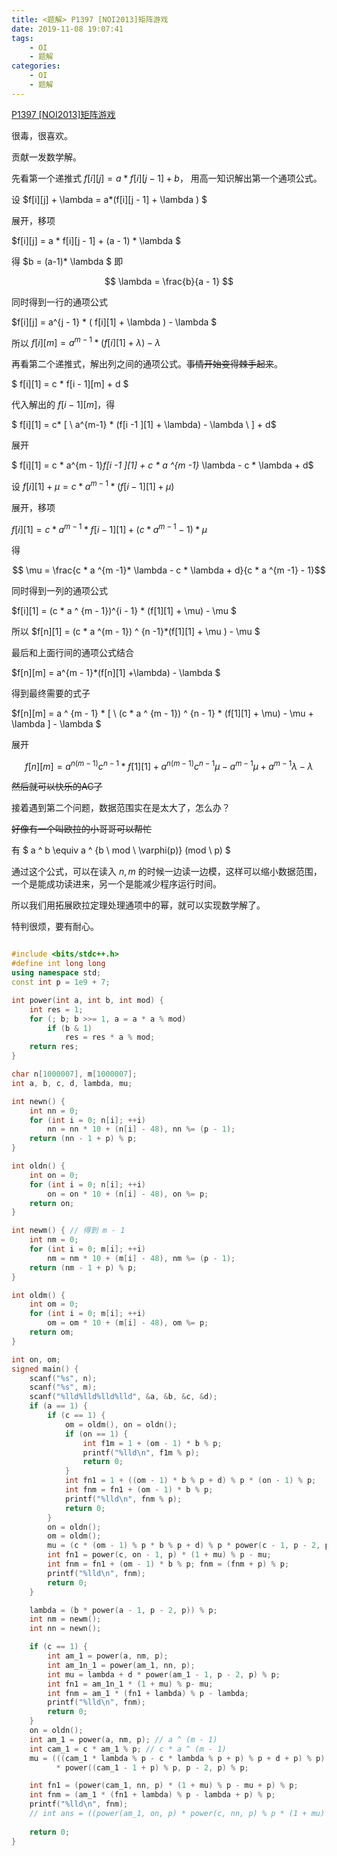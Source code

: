```yaml
---
title: <题解> P1397 [NOI2013]矩阵游戏
date: 2019-11-08 19:07:41
tags:
    - OI
    - 题解
categories:
    - OI
    - 题解
---
```

[P1397 [NOI2013]矩阵游戏](https://www.luogu.com.cn/problem/P1397)

很毒，很喜欢。

贡献一发数学解。

先看第一个递推式 $f[i][j] = a*f[i][j - 1] + b$，
用高一知识解出第一个通项公式。

设 $f[i][j] + \lambda = a*(f[i][j - 1] + \lambda ) $ 

展开，移项 

$f[i][j] = a * f[i][j - 1] + (a - 1) * \lambda $ 

得 $b = (a-1)* \lambda $ 即

$$ \lambda = \frac{b}{a - 1} $$

同时得到一行的通项公式 

$f[i][j] = a^{j - 1} * ( f[i][1] + \lambda ) - \lambda $

所以 $f[i][m] = a^{m-1} * (f[i][1] + \lambda) - \lambda$

再看第二个递推式，解出列之间的通项公式。~~事情开始变得棘手起来~~。

$ f[i][1] = c * f[i - 1][m] + d $

代入解出的 $f[i-1][m]$，得

$ f[i][1] = c* [ \  a^{m-1} * (f[i -1 ][1] + \lambda) - \lambda \ ] + d$

展开

$ f[i][1] = c * a^{m - 1}*f[i -1 ][1] + c * a ^{m -1}* \lambda - c * \lambda + d$

设 $f[i][1] + \mu = c * a^{m - 1}*(f[i - 1][1] + \mu)$

展开，移项

$f[i][1] = c * a^{m - 1}*f[i - 1][1] + (c * a^{m - 1} - 1) * \mu$

得

$$ \mu = \frac{c * a ^{m -1}* \lambda - c * \lambda + d}{c * a ^{m -1} - 1}$$

同时得到一列的通项公式

$f[i][1] = (c * a ^ {m - 1})^{i - 1} * (f[1][1] + \mu) - \mu $

所以 $f[n][1] = (c * a ^{m - 1}) ^ {n -1}*(f[1][1] + \mu ) - \mu $

最后和上面行间的通项公式结合


$f[n][m] = a^{m - 1}*(f[n][1] +\lambda) - \lambda $

得到最终需要的式子

$f[n][m] = a ^ {m - 1} * [ \ (c * a ^ {m - 1}) ^ {n - 1} * (f[1][1] + \mu) - \mu + \lambda ] - \lambda $

展开

$$ f[n][m] = a ^ {n(m-1)}  c^{n - 1} * f[1][1] + a ^ {n(m-1)}  c^{n - 1}  \mu  - a ^ {m - 1}  \mu + a ^ {m - 1}  \lambda- \lambda$$

~~然后就可以快乐的AC了~~

接着遇到第二个问题，数据范围实在是太大了，怎么办？

~~好像有一个叫欧拉的小哥哥可以帮忙~~

有 $ a ^ b \equiv a ^ {b \ mod \ \varphi(p)} (mod \ p) $

通过这个公式，可以在读入 $n,m$ 的时候一边读一边模，这样可以缩小数据范围，一个是能成功读进来，另一个是能减少程序运行时间。

所以我们用拓展欧拉定理处理通项中的幂，就可以实现数学解了。

特判很烦，要有耐心。

```cpp

#include <bits/stdc++.h>
#define int long long
using namespace std;
const int p = 1e9 + 7;

int power(int a, int b, int mod) {
	int res = 1;
	for (; b; b >>= 1, a = a * a % mod)
		if (b & 1)
			res = res * a % mod;
	return res;
}

char n[1000007], m[1000007];
int a, b, c, d, lambda, mu;

int newn() {
	int nn = 0;
	for (int i = 0; n[i]; ++i)
		nn = nn * 10 + (n[i] - 48), nn %= (p - 1);
	return (nn - 1 + p) % p;
}

int oldn() {
	int on = 0;
	for (int i = 0; n[i]; ++i)
		on = on * 10 + (n[i] - 48), on %= p;
	return on;
}

int newm() { // 得到 m - 1
	int nm = 0;
	for (int i = 0; m[i]; ++i) 
		nm = nm * 10 + (m[i] - 48), nm %= (p - 1);
	return (nm - 1 + p) % p;
}

int oldm() {
	int om = 0;
	for (int i = 0; m[i]; ++i)
		om = om * 10 + (m[i] - 48), om %= p;
	return om;
}

int on, om;
signed main() {
	scanf("%s", n);
	scanf("%s", m);
	scanf("%lld%lld%lld%lld", &a, &b, &c, &d);
	if (a == 1) {
		if (c == 1) {
			om = oldm(), on = oldn();
			if (on == 1) {
				int f1m = 1 + (om - 1) * b % p;
				printf("%lld\n", f1m % p);
				return 0;
			}
			int fn1 = 1 + ((om - 1) * b % p + d) % p * (on - 1) % p;
			int fnm = fn1 + (om - 1) * b % p;
			printf("%lld\n", fnm % p);
			return 0;
		}
		on = oldn();
		om = oldm();
		mu = (c * (om - 1) % p * b % p + d) % p * power(c - 1, p - 2, p) % p;
		int fn1 = power(c, on - 1, p) * (1 + mu) % p - mu;
		int fnm = fn1 + (om - 1) * b % p; fnm = (fnm + p) % p;
		printf("%lld\n", fnm);
		return 0;
	}

	lambda = (b * power(a - 1, p - 2, p)) % p;
	int nm = newm();
	int nn = newn();

	if (c == 1) {
		int am_1 = power(a, nm, p);
		int am_1n_1 = power(am_1, nn, p);
		int mu = lambda + d * power(am_1 - 1, p - 2, p) % p;
		int fn1 = am_1n_1 * (1 + mu) % p- mu;
		int fnm = am_1 * (fn1 + lambda) % p - lambda;
		printf("%lld\n", fnm);
		return 0;
	}
	on = oldn();
	int am_1 = power(a, nm, p); // a ^ (m - 1)
	int cam_1 = c * am_1 % p; // c * a ^ (m - 1)
	mu = (((cam_1 * lambda % p - c * lambda % p + p) % p + d + p) % p)
	      * power((cam_1 - 1 + p) % p, p - 2, p) % p;

	int fn1 = (power(cam_1, nn, p) * (1 + mu) % p - mu + p) % p;
	int fnm = (am_1 * (fn1 + lambda) % p - lambda + p) % p;
	printf("%lld\n", fnm);
    // int ans = ((power(am_1, on, p) * power(c, nn, p) % p * (1 + mu) % p + am_1 * (lambda - mu) % p - lambda) % p + p) % p;
	
	return 0;
}


```